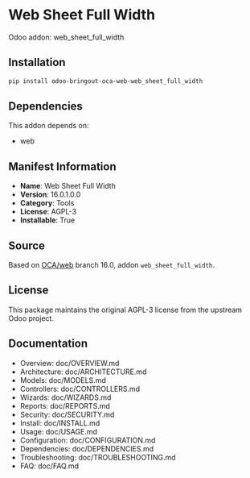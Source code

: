 # Web Sheet Full Width

Odoo addon: web_sheet_full_width

## Installation

```bash
pip install odoo-bringout-oca-web-web_sheet_full_width
```

## Dependencies

This addon depends on:
- web

## Manifest Information

- **Name**: Web Sheet Full Width
- **Version**: 16.0.1.0.0
- **Category**: Tools
- **License**: AGPL-3
- **Installable**: True

## Source

Based on [OCA/web](https://github.com/OCA/web) branch 16.0, addon `web_sheet_full_width`.

## License

This package maintains the original AGPL-3 license from the upstream Odoo project.

## Documentation

- Overview: doc/OVERVIEW.md
- Architecture: doc/ARCHITECTURE.md
- Models: doc/MODELS.md
- Controllers: doc/CONTROLLERS.md
- Wizards: doc/WIZARDS.md
- Reports: doc/REPORTS.md
- Security: doc/SECURITY.md
- Install: doc/INSTALL.md
- Usage: doc/USAGE.md
- Configuration: doc/CONFIGURATION.md
- Dependencies: doc/DEPENDENCIES.md
- Troubleshooting: doc/TROUBLESHOOTING.md
- FAQ: doc/FAQ.md

